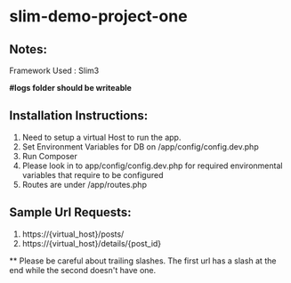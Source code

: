 # slim-demo-project-one

Notes:
-----
Framework Used : Slim3

**#logs folder should be writeable**

Installation Instructions:
-------------------------

1. Need to setup a virtual Host to run the app.
2. Set Environment Variables for DB on /app/config/config.dev.php
2. Run Composer
3. Please look in to app/config/config.dev.php for required environmental variables that require to be configured
4. Routes are under /app/routes.php


Sample Url Requests:
--------------------
1. https://{virtual_host}/posts/
2. https://{virtual_host}/details/{post_id}

** Please be careful about trailing slashes. The first url has a slash at the end while the second doesn't have one. 


